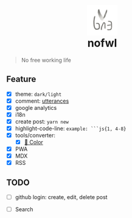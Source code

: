 <p align="center" style="margin-bottom: 0">
  <a href="https://nofwl.com">
    <img alt="nofwl" src="./static/lencx.png" width="80" />
  </a>
</p>
<h1 align="center" style="margin-top: 0">nofwl</h1>

> No free working life

## Feature

- [x] theme: `dark/light`
- [x] comment: [utterances](https://github.com/utterance/utterances)
- [x] google analytics
- [x] i18n
- [x] create post: `yarn new`
- [x] highlight-code-line: `example: ```js{1, 4-8}`
- [x] tools/converter:
  - [x] [🎨 Color](https://www.nofwl.com/tools/converter#color_converter)
- [x] PWA
- [x] MDX
- [x] RSS

## TODO

- [ ] github login: create, edit, delete post
<!-- https://www.gatsbyjs.org/docs/adding-search/ -->
- [ ] Search